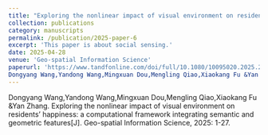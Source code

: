 ```yaml
---
title: "Exploring the nonlinear impact of visual environment on residents’ happiness: a computational framework integrating semantic and geometric features"
collection: publications
category: manuscripts
permalink: /publication/2025-paper-6
excerpt: 'This paper is about social sensing.'
date: 2025-04-28
venue: 'Geo-spatial Information Science'
paperurl: 'https://www.tandfonline.com/doi/full/10.1080/10095020.2025.2510412?src='
Dongyang Wang,Yandong Wang,Mingxuan Dou,Mengling Qiao,Xiaokang Fu &Yan Zhang. Exploring the nonlinear impact of visual environment on residents’ happiness: a computational framework integrating semantic and geometric features[J]. Geo-spatial Information Science, 2025: 1-27.
---
```


Dongyang Wang,Yandong Wang,Mingxuan Dou,Mengling Qiao,Xiaokang Fu &Yan Zhang. Exploring the nonlinear impact of visual environment on residents’ happiness: a computational framework integrating semantic and geometric features[J]. Geo-spatial Information Science, 2025: 1-27.